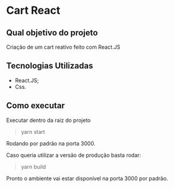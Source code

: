 # Cart React
## Qual objetivo do projeto
Criação de um cart reativo feito com React.JS
## Tecnologias Utilizadas

* React.JS;
* Css.

##  Como executar
Executar dentro da raiz do projeto
> yarn start

Rodando por padrão na porta 3000.

Caso queria utilizar a versão de produção basta rodar:
> yarn build

Pronto o ambiente vai estar disponível na porta 3000 por padrão.

